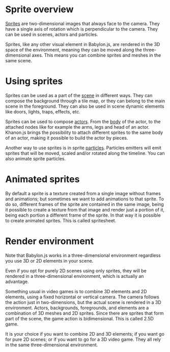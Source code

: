 # Sprite overview

[Sprites](https://khanonjs.com/api-docs/modules/decorators_sprite.html) are two-dimensional images that always face to the camera. They have a single axis of rotation which is perpendicular to the camera. They can be used in scenes, actors and particles.

Sprites, like any other visual element in Babylon.js, are rendered in the 3D space of the environment, meaning they can be moved along the three-dimensional axes. This means you can combine sprites and meshes in the same scene.

# Using sprites

Sprites can be used as a part of the [scene](https://khanonjs.com/api-docs/modules/decorators_scene.html) in different ways. They can compose the background through a tile map, or they can belong to the main scene in the foreground. They can also be used in scene dynamic elements like doors, lights, traps, effects, etc.

Sprites can be used to compose [actors](https://khanonjs.com/api-docs/modules/decorators_actor.html). From the [body](https://khanonjs.com/api-docs/classes/decorators_actor.ActorInterface.html#body) of the actor, to the attached nodes like for example the arms, legs and head of an actor. Khanon.js brings the possibility to attach different sprites to the same body of an actor, making it possible to build the actor by pieces.

Another way to use sprites is in sprite [particles](https://khanonjs.com/api-docs/modules/decorators_particle.html). Particles emitters will emit sprites that will be moved, scaled and/or rotated along the timeline. You can also animate sprite particles.

# Animated sprites

By default a sprite is a texture created from a single image without frames and animations; but sometimes we want to add animations to that sprite. To do so, different frames of the sprite are contained in the same image, being it possible to create a texture from that image and render just a portion of it, being each portion a different frame of the sprite. In that way it is possible to create animated sprites. This is called spritesheet.

# Render environment

Note that Babylon.js works in a three-dimensional environment regardless you use 3D or 2D elements in your scene.

Even if you opt for purely 2D scenes using only sprites, they will be rendered in a three-dimensional environment, which is actually an advantage.

Something usual in video games is to combine 3D elements and 2D elements, using a fixed horizontal or vertical camera. The camera follows the action just in two-dimensions, but the actual scene is rendered in a 3D environment. Actors, backgrounds, foregrounds, and elements are a combination of 3D meshes and 2D sprites. Since there are sprites that form part of the scene, the game action is bidimensional. This is called 2.5D game.

It is your choice if you want to combine 2D and 3D elements; if you want go for pure 2D scenes; or if you want to go for a 3D video game. They all rely in the same three-dimensional environment.
